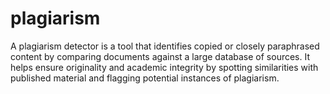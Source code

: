 # plagiarism
A plagiarism detector is a tool that identifies copied or closely paraphrased content by comparing documents against a large database of sources. It helps ensure originality and academic integrity by spotting similarities with published material and flagging potential instances of plagiarism.
